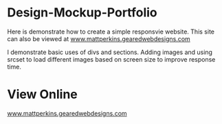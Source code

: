 # Design-Mockup-Portfolio
Here is demonstrate how to create a simple responsvie website. This site can also be viewed at www.mattperkins.gearedwebdesigns.com

I demonstrate basic uses of divs and sections. Adding images and using srcset to load different images based on screen size to improve response time. 
# View Online
www.mattperkins.gearedwebdesigns.com